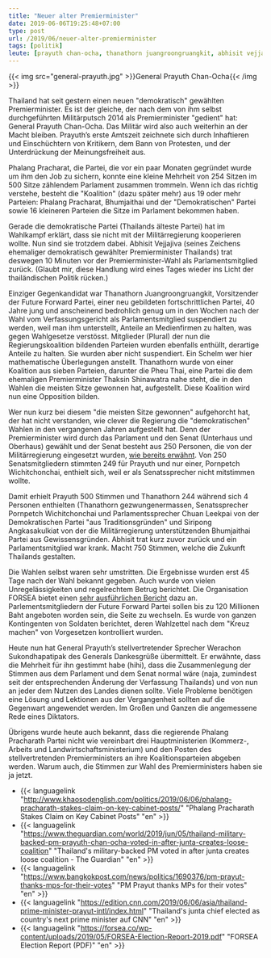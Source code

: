 ```yaml
---
title: "Neuer alter Premierminister"
date: 2019-06-06T19:25:48+07:00
type: post
url: /2019/06/neuer-alter-premierminister
tags: [politik]
leute: [prayuth chan-ocha, thanathorn juangroongruangkit, abhisit vejjajiva]
---
```


{{< img src="general-prayuth.jpg" >}}General Prayuth Chan-Ocha{{< /img >}}

Thailand hat seit gestern einen neuen "demokratisch" gew&auml;hlten Premierminister. Es ist der gleiche, der nach dem von ihm selbst durchgef&uuml;hrten Milit&auml;rputsch 2014 als Premierminister "gedient" hat: General Prayuth Chan-Ocha. Das Milit&auml;r wird also auch weiterhin an der Macht bleiben. Prayuth’s erste Amtszeit zeichnete sich durch Inhaftieren und Einsch&uuml;chtern von Kritikern, dem Bann von Protesten, und der Unterdr&uuml;ckung der Meinungsfreiheit aus. 

Phalang Pracharat, die Partei, die vor ein paar Monaten gegr&uuml;ndet wurde um ihm den Job zu sichern, konnte eine kleine Mehrheit von 254 Sitzen im 500 Sitze z&auml;hlendem Parlament zusammen trommeln. Wenn ich das richtig verstehe, besteht die "Koalition" (dazu sp&auml;ter mehr) aus 19 oder mehr Parteien: Phalang Pracharat, Bhumjaithai und der "Demokratischen" Partei sowie 16 kleineren Parteien die Sitze im Parlament bekommen haben. 

Gerade die demokratische Partei (Thailands &auml;lteste Partei) hat im Wahlkampf erkl&auml;rt, dass sie nicht mit der Milit&auml;rregierung kooperieren wollte. Nun sind sie trotzdem dabei. Abhisit Vejjajiva (seines Zeichens ehemaliger demokratisch gew&auml;hlter Premierminister Thailands) trat deswegen 10 Minuten vor der Premierminister-Wahl als Parlamentsmitglied zur&uuml;ck. (Glaubt mir, diese Handlung wird eines Tages wieder ins Licht der thail&auml;ndischen Politik r&uuml;cken.)

Einziger Gegenkandidat war Thanathorn Juangroongruangkit, Vorsitzender der Future Forward Partei, einer neu gebildeten fortschrittlichen Partei, 40 Jahre jung und anscheinend bedrohlich genug um in den Wochen nach der Wahl vom Verfassungsgericht als Parlamentsmitglied suspendiert zu werden, weil man ihm unterstellt, Anteile an Medienfirmen zu halten, was gegen Wahlgesetze verst&ouml;sst. Mitglieder (Plural) der nun die Regierungskoalition bildenden Parteien wurden ebenfalls enth&uuml;llt, derartige Anteile zu halten. Sie wurden aber nicht suspendiert. Ein Schelm wer hier mathematische &Uuml;berlegungen anstellt. Thanathorn wurde von einer Koalition aus sieben Parteien, darunter die Pheu Thai, eine Partei die dem ehemaligen Premierminister Thaksin Shinawatra nahe steht, die in den Wahlen die meisten Sitze gewonnen hat, aufgestellt. Diese Koalition wird nun eine Opposition bilden. 

Wer nun kurz bei diesem "die meisten Sitze gewonnen" aufgehorcht hat, der hat nicht verstanden, wie clever die Regierung die "demokratischen" Wahlen in den vergangenen Jahren aufgestellt hat. Denn der Premierminister wird durch das Parlament und den Senat (Unterhaus und Oberhaus) gew&auml;hlt und der Senat besteht aus 250 Personen, die von der Milit&auml;rregierung eingesetzt wurden, [wie bereits erw&auml;hnt](/2019/05/meet-me-in-the-senate/). Von 250 Senatsmitgliedern stimmten 249 f&uuml;r Prayuth und nur einer, Pornpetch Wichitchonchai, enthielt sich, weil er als Senatssprecher nicht mitstimmen wollte.

Damit erhielt Prayuth 500 Stimmen und Thanathorn 244 w&auml;hrend sich 4 Personen enthielten (Thanathorn gezwungenermassen, Senatssprecher Pornpetch Wichitchonchai und Parlamentssprecher Chuan Leekpai von der Demokratischen Partei "aus Traditionsgr&uuml;nden" und Siripong Angkasakulkiat von der die Milit&auml;rregierung unterst&uuml;tzenden Bhumjaithai Partei aus Gewissensgr&uuml;nden. Abhisit trat kurz zuvor zur&uuml;ck und ein Parlamentsmitglied war krank. Macht 750 Stimmen, welche die Zukunft Thailands gestalten.

Die Wahlen selbst waren sehr umstritten. Die Ergebnisse wurden erst 45 Tage nach der Wahl bekannt gegeben. Auch wurde von vielen Unregel&auml;ssigkeiten und regelrechtem Betrug berichtet. Die Organisation FORSEA bietet einen [sehr ausf&uuml;hrlichen Bericht](https://forsea.co/fraud-irregularities-and-dirty-tricks-a-report-on-thailands-2019-elections/) dazu an. Parlementsmitgliedern der Future Forward Partei sollen bis zu 120 Millionen Baht angeboten worden sein, die Seite zu wechseln. Es wurde von ganzen Kontingenten von Soldaten berichtet, deren Wahlzettel nach dem "Kreuz machen" von Vorgesetzen kontrolliert wurden. 

Heute nun hat General Prayuth’s stellvertretender Sprecher Werachon Sukondhapatipak des Generals Dankesgr&uuml;&szlig;e &uuml;bermittelt. Er erw&auml;hnte, dass die Mehrheit f&uuml;r ihn gestimmt habe (hihi), dass die Zusammenlegung der Stimmen aus dem Parlament und dem Senat normal w&auml;re (naja, zumindest seit der entsprechenden &Auml;nderung der Verfassung Thailands) und von nun an jeder dem Nutzen des Landes dienen sollte. Viele Probleme ben&ouml;tigen eine L&ouml;sung und Lektionen aus der Vergangenheit sollten auf die Gegenwart angewendet werden. Im Gro&szlig;en und Ganzen die angemessene Rede eines Diktators.

&Uuml;brigens wurde heute auch bekannt, dass die regierende Phalang Pracharath Partei nicht wie vereinbart drei Hauptministerien (Kommerz-, Arbeits und Landwirtschaftsministerium) und den Posten des stellvertretenden Premierministers an ihre Koalitionsparteien abgeben werden. Warum auch, die Stimmen zur Wahl des Premierministers haben sie ja jetzt. 

- {{< languagelink "http://www.khaosodenglish.com/politics/2019/06/06/phalang-pracharath-stakes-claim-on-key-cabinet-posts/" "Phalang Pracharath Stakes Claim on Key Cabinet Posts" "en" >}}
- {{< languagelink "https://www.theguardian.com/world/2019/jun/05/thailand-military-backed-pm-prayuth-chan-ocha-voted-in-after-junta-creates-loose-coalition" "Thailand's military-backed PM voted in after junta creates loose coalition - The Guardian" "en" >}}
- {{< languagelink "https://www.bangkokpost.com/news/politics/1690376/pm-prayut-thanks-mps-for-their-votes" "PM Prayut thanks MPs for their votes" "en" >}}
- {{< languagelink "https://edition.cnn.com/2019/06/06/asia/thailand-prime-minister-prayut-intl/index.html" "Thailand's junta chief elected as country's next prime minister auf CNN" "en" >}}
- {{< languagelink "https://forsea.co/wp-content/uploads/2019/05/FORSEA-Election-Report-2019.pdf" "FORSEA Election Report (PDF)" "en" >}}
